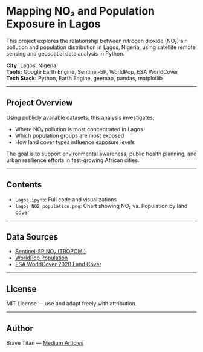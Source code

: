 # Mapping NO₂ and Population Exposure in Lagos

This project explores the relationship between nitrogen dioxide (NO₂) air pollution and population distribution in Lagos, Nigeria, using satellite remote sensing and geospatial data analysis in Python.

**City:** Lagos, Nigeria  
**Tools:** Google Earth Engine, Sentinel-5P, WorldPop, ESA WorldCover  
**Tech Stack:** Python, Earth Engine, geemap, pandas, matplotlib

---

## Project Overview

Using publicly available datasets, this analysis investigates:

- Where NO₂ pollution is most concentrated in Lagos  
- Which population groups are most exposed  
- How land cover types influence exposure levels  

The goal is to support environmental awareness, public health planning, and urban resilience efforts in fast-growing African cities.

---

## Contents

- `Lagos.ipynb`: Full code and visualizations  
- `lagos_NO2_population.png`: Chart showing NO₂ vs. Population by land cover
  
---

## Data Sources

- [Sentinel-5P NO₂ (TROPOMI)](https://developers.google.com/earth-engine/datasets/catalog/COPERNICUS_S5P_NRTI_L3_NO2)  
- [WorldPop Population](https://www.worldpop.org/)  
- [ESA WorldCover 2020 Land Cover](https://developers.google.com/earth-engine/datasets/catalog/ESA_WorldCover_v200)

---

## License

MIT License — use and adapt freely with attribution.

---

## Author

Brave Titan — [Medium Articles](https://medium.com/@yourusername)
